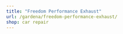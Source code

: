 ```yaml
---
title: "Freedom Performance Exhaust"
url: /gardena/freedom-performance-exhaust/
shop: car repair
---
```

